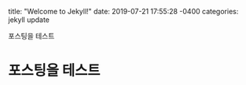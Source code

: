 title: "Welcome to Jekyll!"
date: 2019-07-21 17:55:28 -0400
categories: jekyll update

포스팅을 테스트
# 포스팅을 테스트
